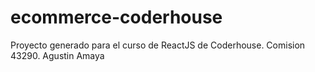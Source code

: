 # ecommerce-coderhouse
Proyecto generado para el curso de ReactJS de Coderhouse. Comision 43290. Agustin Amaya
